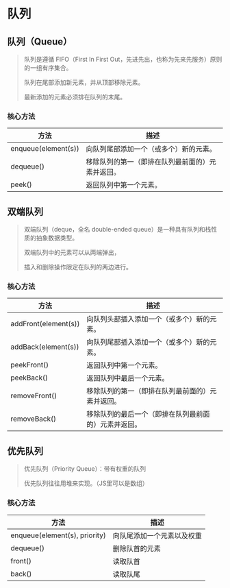 # 队列

## 队列（Queue）

> 队列是遵循 FIFO（First In First Out，先进先出，也称为先来先服务）原则的一组有序集合。
>
> 队列在尾部添加新元素，并从顶部移除元素。
>
> 最新添加的元素必须排在队列的末尾。

### 核心方法

| 方法                | 描述                                             |
| ------------------- | ------------------------------------------------ |
| enqueue(element(s)) | 向队列尾部添加一个（或多个）新的元素。           |
| dequeue()           | 移除队列的第一（即排在队列最前面的）元素并返回。 |
| peek()              | 返回队列中第一个元素。                           |

## 双端队列

> 双端队列（deque，全名 double-ended queue）是一种具有队列和栈性质的抽象数据类型。
>
> 双端队列中的元素可以从两端弹出，
>
> 插入和删除操作限定在队列的两边进行。

### 核心方法

| 方法                 | 描述                                                 |
| -------------------- | ---------------------------------------------------- |
| addFront(element(s)) | 向队列头部插入添加一个（或多个）新的元素。           |
| addBack(element(s))  | 向队列尾部插入添加一个（或多个）新的元素。           |
| peekFront()          | 返回队列中第一个元素。                               |
| peekBack()           | 返回队列中最后一个元素。                             |
| removeFront()        | 移除队列的第一（即排在队列最前面的）元素并返回。     |
| removeBack()         | 移除队列的最后一个（即排在队列最前面的）元素并返回。 |

## 优先队列

> 优先队列（Priority Queue）：带有权重的队列
>
> 优先队列往往用堆来实现。（JS里可以是数组）

### 核心方法

| 方法                          | 描述                       |
| ----------------------------- | -------------------------- |
| enqueue(element(s), priority) | 向队尾添加一个元素以及权重 |
| dequeue()                     | 删除队首的元素             |
| front()                       | 读取队首                   |
| back()                        | 读取队尾                   |

